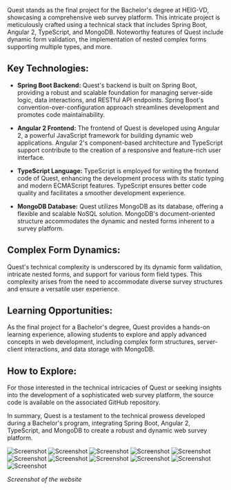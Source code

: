 Quest stands as the final project for the Bachelor's degree at HEIG-VD, showcasing a comprehensive web survey platform. This intricate project is meticulously crafted using a technical stack that includes Spring Boot, Angular 2, TypeScript, and MongoDB. Noteworthy features of Quest include dynamic form validation, the implementation of nested complex forms supporting multiple types, and more.

## Key Technologies:

- **Spring Boot Backend:**
  Quest's backend is built on Spring Boot, providing a robust and scalable foundation for managing server-side logic, data interactions, and RESTful API endpoints. Spring Boot's convention-over-configuration approach streamlines development and promotes code maintainability.

- **Angular 2 Frontend:**
  The frontend of Quest is developed using Angular 2, a powerful JavaScript framework for building dynamic web applications. Angular 2's component-based architecture and TypeScript support contribute to the creation of a responsive and feature-rich user interface.

- **TypeScript Language:**
  TypeScript is employed for writing the frontend code of Quest, enhancing the development process with its static typing and modern ECMAScript features. TypeScript ensures better code quality and facilitates a smoother development experience.

- **MongoDB Database:**
  Quest utilizes MongoDB as its database, offering a flexible and scalable NoSQL solution. MongoDB's document-oriented structure accommodates the dynamic and nested forms inherent to a survey platform.

## Complex Form Dynamics:

Quest's technical complexity is underscored by its dynamic form validation, intricate nested forms, and support for various form field types. This complexity arises from the need to accommodate diverse survey structures and ensure a versatile user experience.

## Learning Opportunities:

As the final project for a Bachelor's degree, Quest provides a hands-on learning experience, allowing students to explore and apply advanced concepts in web development, including complex form structures, server-client interactions, and data storage with MongoDB.

## How to Explore:

For those interested in the technical intricacies of Quest or seeking insights into the development of a sophisticated web survey platform, the source code is available on the associated GitHub repository.

In summary, Quest is a testament to the technical prowess developed during a Bachelor's program, integrating Spring Boot, Angular 2, TypeScript, and MongoDB to create a robust and dynamic web survey platform.

![Screenshot](assets/posts/2017-06-15-quest/1.webp "Screenshot")
![Screenshot](assets/posts/2017-06-15-quest/2.webp "Screenshot")
![Screenshot](assets/posts/2017-06-15-quest/3.webp "Screenshot")
![Screenshot](assets/posts/2017-06-15-quest/4.webp "Screenshot")
![Screenshot](assets/posts/2017-06-15-quest/5.webp "Screenshot")
![Screenshot](assets/posts/2017-06-15-quest/6.webp "Screenshot")
![Screenshot](assets/posts/2017-06-15-quest/7.webp "Screenshot")
![Screenshot](assets/posts/2017-06-15-quest/8.webp "Screenshot")
![Screenshot](assets/posts/2017-06-15-quest/9.webp "Screenshot")
![Screenshot](assets/posts/2017-06-15-quest/10.webp "Screenshot")
![Screenshot](assets/posts/2017-06-15-quest/11.webp "Screenshot")

*Screenshot of the website*
